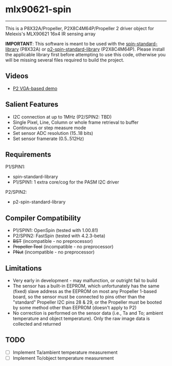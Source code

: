 # mlx90621-spin
---------------

This is a P8X32A/Propeller, P2X8C4M64P/Propeller 2 driver object for Melexis's MLX90621 16x4 IR sensing array

**IMPORTANT**: This software is meant to be used with the [spin-standard-library](https://github.com/avsa242/spin-standard-library) (P8X32A) or [p2-spin-standard-library](https://github.com/avsa242/p2-spin-standard-library) (P2X8C4M64P). Please install the applicable library first before attempting to use this code, otherwise you will be missing several files required to build the project.

## Videos

* [P2 VGA-based demo](https://youtu.be/9pcsTAazFpA)

## Salient Features

* I2C connection at up to 1MHz (P2/SPIN2: TBD)
* Single Pixel, Line, Column or whole frame retrieval to buffer
* Continuous or step measure mode
* Set sensor ADC resolution (15..18 bits)
* Set sensor framerate (0.5..512Hz)

## Requirements

P1/SPIN1:
* spin-standard-library
* P1/SPIN1: 1 extra core/cog for the PASM I2C driver

P2/SPIN2:
* p2-spin-standard-library

## Compiler Compatibility

* P1/SPIN1: OpenSpin (tested with 1.00.81)
* P2/SPIN2: FastSpin (tested with 4.2.3-beta)
* ~~BST~~ (incompatible - no preprocessor)
* ~~Propeller Tool~~ (incompatible - no preprocessor)
* ~~PNut~~ (incompatible - no preprocessor)

## Limitations

* Very early in development - may malfunction, or outright fail to build
* The sensor has a built-in EEPROM, which unfortunately has the same (fixed) slave address as the EEPROM on most any Propeller 1-based board, so the sensor must be connected to pins other than the "standard" Propeller I2C pins 28 & 29, or the Propeller must be booted by some method other than EEPROM (doesn't apply to P2)
* No correction is performed on the sensor data (i.e., Ta and To; ambient temperature and object temperature). Only the raw image data is collected and returned

## TODO

- [ ] Implement Ta/ambient temperature measurement
- [ ] Implement To/object temperature measurement
